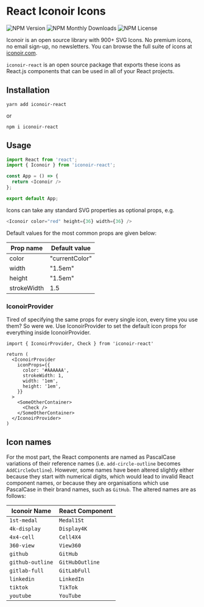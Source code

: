 # React Iconoir Icons

![NPM Version](https://img.shields.io/npm/v/iconoir-react?style=flat-square)
![NPM Monthly Downloads](https://img.shields.io/npm/dm/iconoir-react?style=flat-square)
![NPM License](https://img.shields.io/npm/l/iconoir-react?style=flat-square)

Iconoir is an open source library with 900+ SVG Icons. No premium icons, no email sign-up, no newsletters. You can browse the full suite of icons at [iconoir.com](https://iconoir.com/).

`iconoir-react` is an open source package that exports these icons as React.js components that can be used in all of your React projects.

## Installation

```
yarn add iconoir-react
```
or
```
npm i iconoir-react
```

## Usage

```javascript
import React from 'react';
import { Iconoir } from 'iconoir-react';

const App = () => {
  return <Iconoir />
};

export default App;
```

Icons can take any standard SVG properties as optional props, e.g.
```javascript
<Iconoir color="red" height={36} width={36} />
```
Default values for the most common props are given below:

| Prop name   | Default value  |
|-------------|----------------|
| color       | "currentColor" |
| width       | "1.5em"        |
| height      | "1.5em"        |
| strokeWidth | 1.5            |

### IconoirProvider

Tired of specifying the same props for every single icon, every time you use them? So were we. Use IconoirProvider to set the default icon props for everything inside IconoirProvider.

```tsx
import { IconoirProvider, Check } from 'iconoir-react'

return (
  <IconoirProvider
    iconProps={{
      color: '#AAAAAA',
      strokeWidth: 1,
      width: '1em',
      height: '1em',
    }}
  >
    <SomeOtherContainer>
      <Check />
    </SomeOtherContainer>
  </IconoirProvider>
)
```

## Icon names

For the most part, the React components are named as PascalCase variations of their reference names (i.e. `add-circle-outline` becomes `AddCircleOutline`). However, some names have been altered slightly either because they start with numerical digits, which would lead to invalid React component names, or because they are organisations which use PascalCase in their brand names, such as `GitHub`. The altered names are as follows:

| Iconoir Name     | React Component |
|------------------|-----------------|
| `1st-medal`      | `Medal1St`      |
| `4k-display`     | `Display4K`     |
| `4x4-cell`       | `Cell4X4`       |
| `360-view`       | `View360`       |
| `github`         | `GitHub`        |
| `github-outline` | `GitHubOutline` |
| `gitlab-full`    | `GitLabFull`    |
| `linkedin`       | `LinkedIn`      |
| `tiktok`         | `TikTok`        |
| `youtube`        | `YouTube`       |

<SuggestLibrary />

